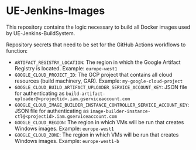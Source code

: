 # UE-Jenkins-Images

This repository contains the logic necessary to build all Docker images used by UE-Jenkins-BuildSystem.

Repository secrets that need to be set for the GitHub Actions workflows to function:

* `ARTIFACT_REGISTRY_LOCATION`: The region in which the Google Artifact Registry is located. Example: `europe-west1`
* `GOOGLE_CLOUD_PROJECT_ID`: The GCP project that contains all cloud resources (build machinery, GAR). Example: `my-google-cloud-project`
* `GOOGLE_CLOUD_BUILD_ARTIFACT_UPLOADER_SERVICE_ACCOUNT_KEY`: JSON file for authenticating as `build-artifact-uploader@<projectid>.iam.gserviceaccount.com`
* `GOOGLE_CLOUD_IMAGE_BUILDER_INSTANCE_CONTROLLER_SERVICE_ACCOUNT_KEY`: JSON file for authenticating as `image-builder-instance-ctl@<projectid>.iam.gserviceaccount.com`
* `GOOGLE_CLOUD_REGION`: The region in which VMs will be run that creates Windows images. Example: `europe-west1`
* `GOOGLE_CLOUD_ZONE`: The region in which VMs will be run that creates Windows images. Example: `europe-west1-b`

